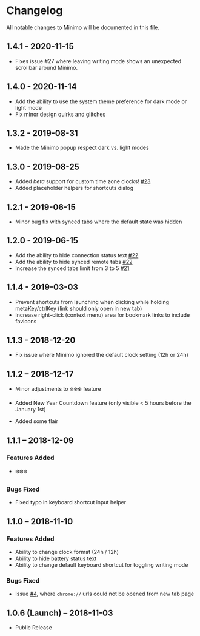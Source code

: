 # Changelog

All notable changes to Minimo will be documented in this file.

## 1.4.1 - 2020-11-15

- Fixes issue #27 where leaving writing mode shows an unexpected scrollbar around Minimo.

## 1.4.0 - 2020-11-14

- Add the ability to use the system theme preference for dark mode or light mode
- Fix minor design quirks and glitches

## 1.3.2 - 2019-08-31

- Made the Minimo popup respect dark vs. light modes

## 1.3.0 - 2019-08-25

- Added _beta_ support for custom time zone clocks! [#23](https://github.com/krismuniz/minimo/issues/23)
- Added placeholder helpers for shortcuts dialog

## 1.2.1 - 2019-06-15

- Minor bug fix with synced tabs where the default state was hidden

## 1.2.0 - 2019-06-15

- Add the ability to hide connection status text [#22](https://github.com/krismuniz/minimo/issues/22)
- Add the ability to hide synced remote tabs [#22](https://github.com/krismuniz/minimo/issues/22)
- Increase the synced tabs limit from 3 to 5 [#21](https://github.com/krismuniz/minimo/issues/21)

## 1.1.4 - 2019-03-03

- Prevent shortcuts from launching when clicking while holding metaKey/ctrlKey (link should only open in new tab)
- Increase right-click (context menu) area for bookmark links to include favicons

## 1.1.3 - 2018-12-20

- Fix issue where Minimo ignored the default clock setting (12h or 24h)

##  1.1.2 – 2018-12-17

- Minor adjustments to ❄️❄️❄️ feature

- Added New Year Countdown feature (only visible < 5 hours before the January 1st)

- Added some flair

##  1.1.1 – 2018-12-09

### Features Added

- ❄️❄️❄️

### Bugs Fixed

- Fixed typo in keyboard shortcut input helper

##  1.1.0 – 2018-11-10

### Features Added
- Ability to change clock format (24h / 12h)
- Ability to hide battery status text
- Ability to change default keyboard shortcut for toggling writing mode

### Bugs Fixed
- Issue [#4](https://github.com/krismuniz/minimo/issues/4), where `chrome://` urls could not be opened from new tab page

## 1.0.6 (Launch) – 2018-11-03

- Public Release
